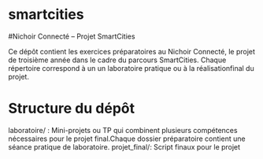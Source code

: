 # smartcities
#Nichoir Connecté – Projet SmartCities

Ce dépôt contient les exercices préparatoires au Nichoir Connecté, le projet de troisième année dans le cadre du parcours SmartCities. Chaque répertoire correspond à un un laboratoire pratique ou à la réalisationfinal du projet. 

# Structure du dépôt
laboratoire/ : Mini-projets ou TP qui combinent plusieurs compétences nécessaires pour le projet final.Chaque dossier préparatoire contient une séance pratique de laboratoire. 
projet_final/: Script finaux pour le projet
